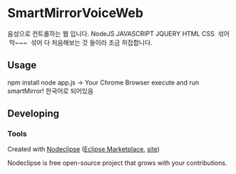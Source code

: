

# SmartMirrorVoiceWeb
 음성으로 컨트롤하는 웹 입니다.
 NodeJS JAVASCRIPT JQUERY HTML CSS  섞어  막~~~  섞어
 다 처음해보는 것 들이라 조금 허접합니다.
 
## Usage
npm install
node app.js 
-> Your Chrome Browser execute and run smartMirror!
한국어로 되어있음

## Developing



### Tools

Created with [Nodeclipse](https://github.com/Nodeclipse/nodeclipse-1)
 ([Eclipse Marketplace](http://marketplace.eclipse.org/content/nodeclipse), [site](http://www.nodeclipse.org))   

Nodeclipse is free open-source project that grows with your contributions.
